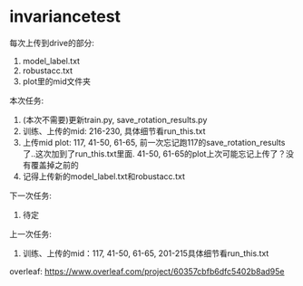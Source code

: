 # invariancetest

每次上传到drive的部分:
1. model_label.txt
2. robustacc.txt
3. plot里的mid文件夹

本次任务:
1. (本次不需要)更新train.py, save_rotation_results.py
2. 训练、上传的mid: 216-230, 具体细节看run_this.txt
3. 上传mid plot: 117, 41-50, 61-65, 前一次忘记跑117的save_rotation_results了..这次加到了run_this.txt里面. 41-50, 61-65的plot上次可能忘记上传了？没有覆盖掉之前的
4. 记得上传新的model_label.txt和robustacc.txt

下一次任务:
1. 待定

上一次任务:
1. 训练、上传的mid：117, 41-50, 61-65, 201-215具体细节看run_this.txt


overleaf:
https://www.overleaf.com/project/60357cbfb6dfc5402b8ad95e
